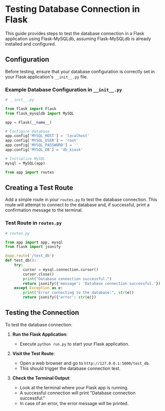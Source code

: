 # Testing Database Connection in Flask

This guide provides steps to test the database connection in a Flask application using Flask-MySQLdb, assuming Flask-MySQLdb is already installed and configured.

## Configuration

Before testing, ensure that your database configuration is correctly set in your Flask application's `__init__.py` file.

### Example Database Configuration in `__init__.py`

```python
# __init__.py

from flask import Flask
from flask_mysqldb import MySQL

app = Flask(__name__)

# Configure database
app.config['MYSQL_HOST'] = 'localhost'
app.config['MYSQL_USER'] = 'root'
app.config['MYSQL_PASSWORD'] = ''
app.config['MYSQL_DB'] = 'db_kiosk'

# Initialize MySQL
mysql = MySQL(app)

from app import routes
```

## Creating a Test Route

Add a simple route in your `routes.py` to test the database connection. This route will attempt to connect to the database and, if successful, print a confirmation message to the terminal.

### Test Route in `routes.py`

```python
# routes.py

from app import app, mysql
from flask import jsonify

@app.route('/test_db')
def test_db():
    try:
        cursor = mysql.connection.cursor()
        cursor.close()
        print("Database connection successful.")
        return jsonify({'message': 'Database connection successful.'})
    except Exception as e:
        print("Error connecting to the database:", str(e))
        return jsonify({'error': str(e)})
```

## Testing the Connection

To test the database connection:

1. **Run the Flask Application**:
    - Execute `python run.py` to start your Flask application.

2. **Visit the Test Route**:
    - Open a web browser and go to `http://127.0.0.1:5000/test_db`.
    - This should trigger the database connection test.

3. **Check the Terminal Output**:
    - Look at the terminal where your Flask app is running.
    - A successful connection will print "Database connection successful."
    - In case of an error, the error message will be printed.
